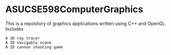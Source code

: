 ASUCSE598ComputerGraphics
=========================

This is a repository of graphics applications written using C++ and OpenGL. Includes

    A 3D ray tracer
    A 3D navigable scene
    A 2D cannon shooting game
